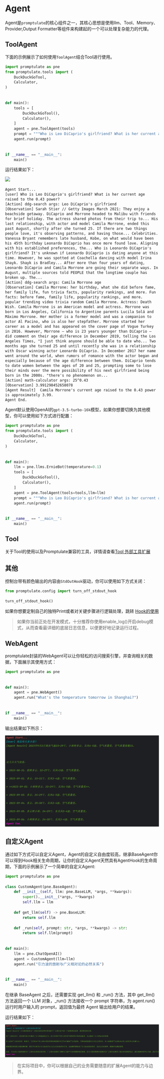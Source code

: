 # Agent

Agent是`promptulate`的核心组件之一，其核心思想是使用llm、Tool、Memory、Provider,Output Formatter等组件来构建起的一个可以处理复杂能力的代理。

## ToolAgent

下面的示例展示了如何使用`ToolAgent`结合Tool进行使用。

```python
import promptulate as pne
from promptulate.tools import (
    DuckDuckGoTool,
    Calculator,
)


def main():
    tools = [
        DuckDuckGoTool(),
        Calculator(),
    ]
    agent = pne.ToolAgent(tools)
    prompt = """Who is Leo DiCaprio's girlfriend? What is her current age raised to the 0.43 power?"""
    agent.run(prompt)


if __name__ == "__main__":
    main()

```

运行结果如下：

<img src="https://zeeland-bucket.oss-cn-beijing.aliyuncs.com/images/20230828030207.png"/>

```text
Agent Start...
[user] Who is Leo DiCaprio's girlfriend? What is her current age raised to the 0.43 power?
[Action] ddg-search args: Leo DiCaprio's girlfriend
[Observation] Sarah Stier // Getty Images March 2021: They enjoy a beachside getaway. DiCaprio and Morrone headed to Malibu with friends for brief holiday. The actress shared photos from their trip to... His last relationship, with actor and model Camila Morrone, ended this past August, shortly after she turned 25. If there are two things people love, it's observing patterns, and having those... Celebrities. Vanessa Bryant remembers late husband, Kobe, on what would have been his 45th birthday Leonardo DiCaprio has once more found love. Aligning with his established preferences, the... Who is Leonardo DiCaprio's girlfriend? It's unknown if Leonardo DiCaprio is dating anyone at this time. However, he was spotted at Coachella dancing with model Irina Shayk. Shayk is Bradley... After more than four years of dating, Leonardo DiCaprio and Camila Morrone are going their separate ways. In August, multiple sources told PEOPLE that the longtime couple has broken up. The...
[Action] ddg-search args: Camila Morrone age
[Observation] Camila Morrone: her birthday, what she did before fame, her family life, fun trivia facts, popularity rankings, and more. Fun facts: before fame, family life, popularity rankings, and more. popular trending video trivia random Camila Morrone. Actress: Death Wish. Camila Morrone is an American model and actress. Morrone was born in Los Angeles, California to Argentine parents Lucila Solá and Máximo Morrone. Her mother is a former model and was a companion to actor Al Pacino, who is also her stepfather. Morrone started her career as a model and has appeared on the cover page of Vogue Turkey in 2016. However, Morrone — who is 23 years younger than DiCaprio — did comment on their age difference in December 2019, telling the Los Angeles Times, "I just think anyone should be able to date who... Two months ago she turned 25 and until recently she was in a relationship with Oscar winning actor Leonardo DiCaprio. In December 2017 her name went around the world, when rumors of romance with the actor began and especially because of the age difference between them. DiCaprio tends to date women between the ages of 20 and 25, prompting some to lose their minds over the mere possibility of his next girlfriend being born in the 2000s. "there's no phenomenon on...
[Action] math-calculator args: 25^0.43
[Observation] 3.991298452658078
[Agent Result]  Camila Morrone's current age raised to the 0.43 power is approximately 3.99.
Agent End.
```

Agent默认使用OpenAI的`gpt-3.5-turbo-16k`模型，如果你想要切换为其他模型，你可以使用如下方式进行配置：

```python
import promptulate as pne
from promptulate.tools import (
    DuckDuckGoTool,
    Calculator,
)


def main():
    llm = pne.llms.ErnieBot(temperature=0.1)
    tools = [
        DuckDuckGoTool(),
        Calculator(),
    ]
    agent = pne.ToolAgent(tools=tools,llm=llm)
    prompt = """Who is Leo DiCaprio's girlfriend? What is her current age raised to the 0.43 power?"""
    agent.run(prompt)


if __name__ == "__main__":
    main()
```

## Tool

关于Tool的使用以及Promptulate兼容的工具，详情请查看[Tool 外部工具扩展](modules/tools.md#简介)


## 其他

控制台带有颜色输出的内容由`StdOutHook`驱动，你可以使用如下方式关闭：

```python
from promptulate.config import turn_off_stdout_hook

turn_off_stdout_hook()
```

如果你想要定制自己的独特Print或者对关键步骤进行逻辑处理，跳转 [Hook的使用](modules/hook.md#what-is-hook)

> 如果你当前正处在开发模式，十分推荐你使用enable_log()开启debug模式，从而查看最详细的底层日志信息，以便更好地记录运行过程。


## WebAgent

promptulate封装的WebAgent可以让你轻松的访问搜索引擎，并查询相关的数据，下面展示其使用方式：

```python
import promptulate as pne


def main():
    agent = pne.WebAgent()
    agent.run("What's the temperature tomorrow in Shanghai?")


if __name__ == "__main__":
    main()

```

输出结果如下所示：

![](../images/agent_webagent_output.png)


## 自定义Agent

通过如下方式可以自定义Agent，Agent的自定义自由度较高，继承BaseAgent你可以得到Hook相关生命周期，让你的自定义Agent天然具有AgentHook的生命周期，下面的示例展示了一个简单的自定义Agent:

```python
import promptulate as pne

class CustomAgent(pne.BaseAgent):
    def __init__(self, llm: pne.BaseLLM, *args, **kwargs):
        super().__init__(*args, **kwargs)
        self.llm = llm

    def get_llm(self) -> pne.BaseLLM:
        return self.llm
        
    def _run(self, prompt: str, *args, **kwargs) -> str:
        return self.llm(prompt)


def main():
    llm = pne.ChatOpenAI()
    agent = CustomAgent(llm=llm)
    agent.run("引力波的放射与广义相对论的必然关系")


if __name__ == "__main__":
    main()
```

在继承 BaseAgent 之后，还需要实现 get_llm() 和 _run() 方法，其中 get_llm() 方法返回一个 LLM 对象，_run() 方法接收一个 prompt 字符串，为 agent.run() 运行时用户输入的 prompt，返回值为最终 Agent 输出给用户的结果。

运行结果如下：

![](../images/agent_custom_agent_output.png)

> 在实际项目中，你可以根据自己的业务需要随意的扩展Agent的能力与边界。